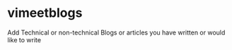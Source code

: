 # vimeetblogs
Add Technical or non-technical Blogs or articles you have written or would like to write

